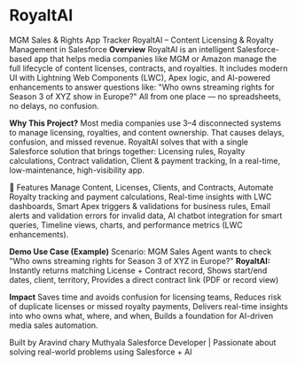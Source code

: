# RoyaltAI
MGM Sales &amp; Rights App Tracker
 RoyaltAI – Content Licensing & Royalty Management in Salesforce
**Overview**
RoyaltAI is an intelligent Salesforce-based app that helps media companies like MGM or Amazon manage the full lifecycle of content licenses, contracts, and royalties.
It includes modern UI with Lightning Web Components (LWC), Apex logic, and AI-powered enhancements to answer questions like:
"Who owns streaming rights for Season 3 of XYZ show in Europe?"
All from one place — no spreadsheets, no delays, no confusion.

**Why This Project?**
Most media companies use 3–4 disconnected systems to manage licensing, royalties, and content ownership. That causes delays, confusion, and missed revenue.
RoyaltAI solves that with a single Salesforce solution that brings together:
Licensing rules,
Royalty calculations,
Contract validation,
Client & payment tracking,
In a real-time, low-maintenance, high-visibility app.

🎯 Features
Manage Content, Licenses, Clients, and Contracts,
Automate Royalty tracking and payment calculations,
Real-time insights with LWC dashboards,
Smart Apex triggers & validations for business rules,
Email alerts and validation errors for invalid data,
AI chatbot integration for smart queries,
Timeline views, charts, and performance metrics (LWC enhancements).

**Demo Use Case (Example)**
Scenario: MGM Sales Agent wants to check "Who owns streaming rights for Season 3 of XYZ in Europe?"
**RoyaltAI:**
Instantly returns matching License + Contract record,
Shows start/end dates, client, territory,
Provides a direct contract link (PDF or record view)

**Impact**
Saves time and avoids confusion for licensing teams,
Reduces risk of duplicate licenses or missed royalty payments,
Delivers real-time insights into who owns what, where, and when,
Builds a foundation for AI-driven media sales automation.


Built by Aravind chary Muthyala
Salesforce Developer | Passionate about solving real-world problems using Salesforce + AI
